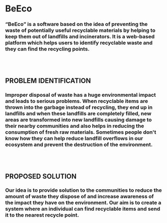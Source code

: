 <h1>BeEco</h1>

<h3>“BeEco” is a software based on the idea of preventing the waste of potentially useful recyclable
materials by helping to keep them out of landfills and incinerators. It is a web-based platform
which helps users to identify recyclable waste and they can find the recycling points.</h3>

<br><br>

<h2>PROBLEM IDENTIFICATION</h2>

<h3>Improper disposal of waste has a huge environmental impact and leads to serious problems.
When recyclable items are thrown into the garbage instead of recycling, they end up in landfills
and when these landfills are completely filled, new areas are transformed into new landfills
causing damage to their nearby communities and also helps in reducing the consumption of fresh
raw materials. Sometimes people don't know how they can help reduce landfill overflows in our
ecosystem and prevent the destruction of the environment.</h3>

<br><br>

<h2>PROPOSED SOLUTION</h2>
<h3>Our idea is to provide solution to the communities to reduce the amount of waste they dispose of
and increase awareness of the impact they have on the environment. Our aim is to create a
system where an individual can find recyclable items and send it to the nearest recycle point.</h3>

